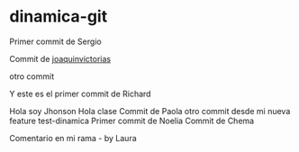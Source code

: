 # dinamica-git

Primer commit de Sergio

Commit de <a href="https://github.com/joaquinvictorias" target="_blank">joaquinvictorias</a>

otro commit


Y este es el primer commit de Richard

Hola soy Jhonson
Hola clase
Commit de Paola 
otro commit desde mi nueva feature test-dinamica
Primer commit de Noelia
Commit de Chema


Comentario en mi rama - by Laura
